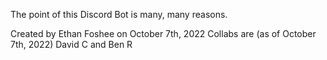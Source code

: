 The point of this Discord Bot is many, many reasons.

Created by Ethan Foshee on October 7th, 2022
Collabs are (as of October 7th, 2022) David C and Ben R